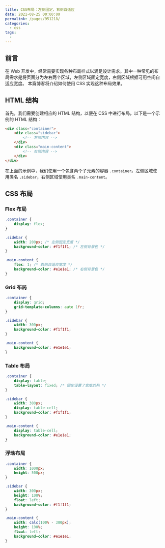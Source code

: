 ```yaml
---
title: CSS布局：左侧固定，右侧自适应
date: 2021-08-25 00:00:00
permalink: /pages/951218/
categories: 
  - css
tags: 
  - 
---
```


## 前言

在 Web 开发中，经常需要实现各种布局样式以满足设计需求。其中一种常见的布局需求是将页面分为左右两个区域，左侧区域固定宽度，右侧区域根据可用空间自适应宽度。
本篇博客将介绍如何使用 CSS 实现这种布局效果。

<!-- more -->

## HTML 结构

首先，我们需要创建相应的 HTML 结构，以便在 CSS 中进行布局。以下是一个示例的 HTML 结构：

```html
<div class="container">
	<div class="sidebar">
		<!-- 左侧内容 -->
	</div>
	<div class="main-content">
		<!-- 右侧内容 -->
	</div>
</div>
```

在上面的示例中，我们使用一个包含两个子元素的容器 `.container`。左侧区域使用类名 `.sidebar`，右侧区域使用类名 `.main-content`。

## CSS 布局

### Flex 布局

```css
.container {
	display: flex;
}

.sidebar {
	width: 200px; /* 左侧固定宽度 */
	background-color: #f1f1f1; /* 左侧背景色 */
}

.main-content {
	flex: 1; /* 右侧自适应宽度 */
	background-color: #e1e1e1; /* 右侧背景色 */
}
```

### Grid 布局

```css
.container {
	display: grid;
	grid-template-columns: auto 1fr;
}

.sidebar {
	width: 300px;
	background-color: #f1f1f1;
}

.main-content {
	background-color: #e1e1e1;
}
```

### Table 布局

```css
.container {
	display: table;
	table-layout: fixed; /* 固定设置了宽度的列 */
}

.sidebar {
	width: 300px;
	display: table-cell;
	background-color: #f1f1f1;
}

.main-content {
	display: table-cell;
	background-color: #e1e1e1;
}
```

### 浮动布局

```css
.container {
	width: 1000px;
	height: 500px;
}

.sidebar {
	width: 300px;
	height: 100%;
	float: left;
	background-color: #f1f1f1;
}

.main-content {
	width: calc(100% - 300px);
	height: 100%;
	float: left;
	background-color: #e1e1e1;
}
```
